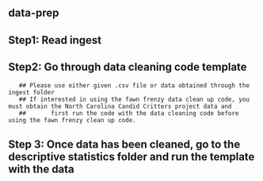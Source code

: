 ## data-prep  
## Step1: Read ingest
## Step2: Go through data cleaning code template
       ## Please use either given .csv file or data obtained through the ingest folder
       ## If interested in using the fawn frenzy data clean up code, you must obtain the North Carolina Candid Critters project data and 
       ##       first run the code with the data cleaning code before using the fawn frenzy clean up code.
## Step 3: Once data has been cleaned, go to the descriptive statistics folder and run the template with the data
